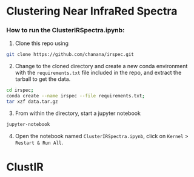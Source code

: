 # Clustering Near InfraRed Spectra

### How to run the ClusterIRSpectra.ipynb:

1. Clone this repo using
```bash
git clone https://github.com/chanana/irspec.git
```

2. Change to the cloned directory and create a new conda environment with the `requirements.txt` file included in the repo, and extract the tarball to get the data. 
```bash
cd irspec;
conda create --name irspec --file requirements.txt;
tar xzf data.tar.gz
```

3. From within the directory, start a jupyter notebook
```bash
jupyter-notebook
```

4. Open the notebook named `ClusterIRSpectra.ipynb`, click on `Kernel` > `Restart & Run All`.
# ClustIR
